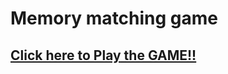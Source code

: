 # Memory matching game

## <b> [Click here to Play the GAME!!](https://iamsaksham7.github.io/Are-you-a-MikeRoss/)
